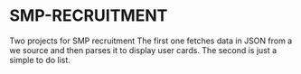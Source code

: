 # SMP-RECRUITMENT
Two projects for SMP recruitment
The first one fetches data in JSON from a we source and then parses it to display user cards.
The second is just a simple to do list.
